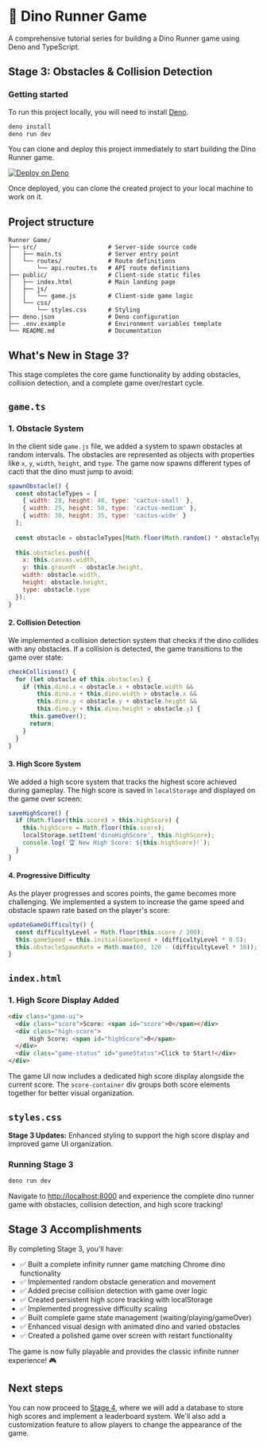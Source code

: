 # 🦕 Dino Runner Game

A comprehensive tutorial series for building a Dino Runner game using Deno and
TypeScript.

## Stage 3: Obstacles & Collision Detection

### Getting started

To run this project locally, you will need to install [Deno](https://deno.com/).

```bash
deno install
deno run dev
```

You can clone and deploy this project immediately to start building the Dino
Runner game.

[![Deploy on Deno](https://deno.com/button)](https://app.deno.com/new?clone=https://github.com/thisisjofrank/game-tutorial-stage-3.git)

Once deployed, you can clone the created project to your local machine to work
on it.

## Project structure

```text
Runner Game/
├── src/                    # Server-side source code
│   ├── main.ts             # Server entry point
│   └── routes/             # Route definitions
│       └── api.routes.ts   # API route definitions
├── public/                 # Client-side static files
│   ├── index.html          # Main landing page
│   ├── js/
│   │   └── game.js         # Client-side game logic
│   └── css/
│       └── styles.css      # Styling
├── deno.json               # Deno configuration
├── .env.example            # Environment variables template
└── README.md               # Documentation
```

## What's New in Stage 3?

This stage completes the core game functionality by adding obstacles, collision
detection, and a complete game over/restart cycle.

## `game.ts`

### 1. Obstacle System

In the client side `game.js` file, we added a system to spawn obstacles at
random intervals. The obstacles are represented as objects with properties like
`x`, `y`, `width`, `height`, and `type`. The game now spawns different types of
cacti that the dino must jump to avoid:

```javascript
spawnObstacle() {
  const obstacleTypes = [
    { width: 20, height: 40, type: 'cactus-small' },
    { width: 25, height: 50, type: 'cactus-medium' },
    { width: 30, height: 35, type: 'cactus-wide' }
  ];
  
  const obstacle = obstacleTypes[Math.floor(Math.random() * obstacleTypes.length)];
  
  this.obstacles.push({
    x: this.canvas.width,
    y: this.groundY - obstacle.height,
    width: obstacle.width,
    height: obstacle.height,
    type: obstacle.type
  });
}
```

#### 2. Collision Detection

We implemented a collision detection system that checks if the dino collides
with any obstacles. If a collision is detected, the game transitions to the game
over state:

```javascript
checkCollisions() {
  for (let obstacle of this.obstacles) {
    if (this.dino.x < obstacle.x + obstacle.width &&
        this.dino.x + this.dino.width > obstacle.x &&
        this.dino.y < obstacle.y + obstacle.height &&
        this.dino.y + this.dino.height > obstacle.y) {
      this.gameOver();
      return;
    }
  }
}
```

#### 3. High Score System

We added a high score system that tracks the highest score achieved during
gameplay. The high score is saved in `localStorage` and displayed on the game
over screen:

```javascript
saveHighScore() {
  if (Math.floor(this.score) > this.highScore) {
    this.highScore = Math.floor(this.score);
    localStorage.setItem('dinoHighScore', this.highScore);
    console.log(`🏆 New High Score: ${this.highScore}!`);
  }
}
```

#### 4. Progressive Difficulty

As the player progresses and scores points, the game becomes more challenging.
We implemented a system to increase the game speed and obstacle spawn rate based
on the player's score:

```javascript
updateGameDifficulty() {
  const difficultyLevel = Math.floor(this.score / 200);
  this.gameSpeed = this.initialGameSpeed + (difficultyLevel * 0.5);
  this.obstacleSpawnRate = Math.max(60, 120 - (difficultyLevel * 10));
}
```

## `index.html`

### 1. High Score Display Added

```html
<div class="game-ui">
  <div class="score">Score: <span id="score">0</span></div>
  <div class="high-score">
      High Score: <span id="highScore">0</span>
  </div>
  <div class="game-status" id="gameStatus">Click to Start!</div>
</div>
```

The game UI now includes a dedicated high score display alongside the current
score. The `score-container` div groups both score elements together for better
visual organization.

## `styles.css`

**Stage 3 Updates:** Enhanced styling to support the high score display and
improved game UI organization.

### Running Stage 3

```bash
deno run dev
```

Navigate to [http://localhost:8000](http://localhost:8000) and experience the
complete dino runner game with obstacles, collision detection, and high score
tracking!

## Stage 3 Accomplishments

By completing Stage 3, you'll have:

- ✅ Built a complete infinity runner game matching Chrome dino functionality
- ✅ Implemented random obstacle generation and movement
- ✅ Added precise collision detection with game over logic
- ✅ Created persistent high score tracking with localStorage
- ✅ Implemented progressive difficulty scaling
- ✅ Built complete game state management (waiting/playing/gameOver)
- ✅ Enhanced visual design with animated dino and varied obstacles
- ✅ Created a polished game over screen with restart functionality

The game is now fully playable and provides the classic infinite runner
experience! 🎮

## Next steps

You can now proceed to
[Stage 4](https://github.com/thisisjofrank/game-tutorial-4), where we will add a
database to store high scores and implement a leaderboard system. We'll also add
a customization feature to allow players to change the appearance of the game.
